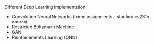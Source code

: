 Different Deep Learning implementation
 - Convolution Neural Networks (home assignments - stanford cs231n course)
 - Restricted Boltzmann Machine
 - GAN
 - Reinforcements Learning (QNN)

